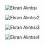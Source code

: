 ![Ekran Alıntısı](https://github.com/YusufSural/EtkinlikveBiletSatis-13/assets/84929731/8868e81f-c068-41fc-9cfd-a1c8b09249f0)

![Ekran Alıntısı2](https://github.com/YusufSural/EtkinlikveBiletSatis-13/assets/84929731/874529f9-a78c-4632-855f-9160172aaf05)

![Ekran Alıntısı3](https://github.com/YusufSural/EtkinlikveBiletSatis-13/assets/84929731/5d4b95b5-9401-4aa9-ad9b-47d32f701939)

![Ekran Alıntısı4](https://github.com/YusufSural/EtkinlikveBiletSatis-13/assets/84929731/a4619296-696e-4ede-98aa-32533566da4f)
